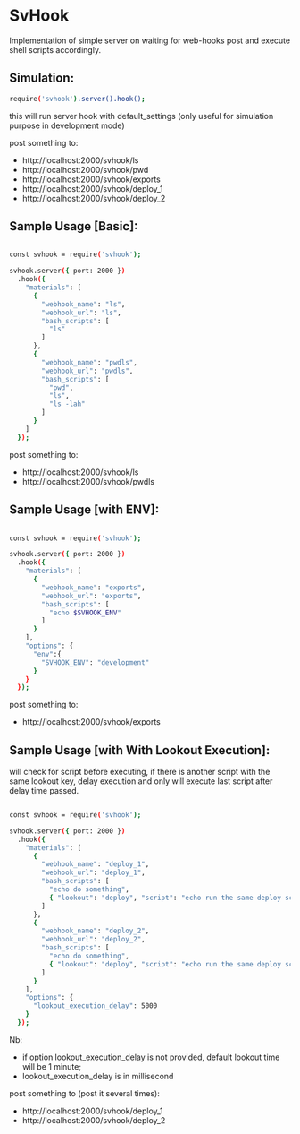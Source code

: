 
# SvHook

Implementation of simple server on waiting for web-hooks post and execute shell scripts accordingly.

## Simulation:

```bash
require('svhook').server().hook();
```

this will run server hook with default_settings (only useful for simulation purpose in development mode)

post something to:
- http://localhost:2000/svhook/ls
- http://localhost:2000/svhook/pwd
- http://localhost:2000/svhook/exports
- http://localhost:2000/svhook/deploy_1
- http://localhost:2000/svhook/deploy_2


## Sample Usage [Basic]:

```bash

const svhook = require('svhook');

svhook.server({ port: 2000 })
  .hook({
    "materials": [
      {
        "webhook_name": "ls",
        "webhook_url": "ls",
        "bash_scripts": [
          "ls"
        ]
      },
      {
        "webhook_name": "pwdls",
        "webhook_url": "pwdls",
        "bash_scripts": [
          "pwd",
          "ls",
          "ls -lah"
        ]
      }
    ]
  });
```

post something to:
- http://localhost:2000/svhook/ls
- http://localhost:2000/svhook/pwdls


## Sample Usage [with ENV]:

```bash

const svhook = require('svhook');

svhook.server({ port: 2000 })
  .hook({
    "materials": [
      {
        "webhook_name": "exports",
        "webhook_url": "exports",
        "bash_scripts": [
          "echo $SVHOOK_ENV"
        ]
      }
    ],
    "options": {
      "env":{
        "SVHOOK_ENV": "development"
      }
    }
  });
```

post something to:
- http://localhost:2000/svhook/exports



## Sample Usage [with With Lookout Execution]:

will check for script before executing, if there is another script with the same lookout key,
delay execution and only will execute last script after delay time passed.

```bash

const svhook = require('svhook');

svhook.server({ port: 2000 })
  .hook({
    "materials": [
      {
        "webhook_name": "deploy_1",
        "webhook_url": "deploy_1",
        "bash_scripts": [
          "echo do something",
          { "lookout": "deploy", "script": "echo run the same deploy script" }
        ]
      },
      {
        "webhook_name": "deploy_2",
        "webhook_url": "deploy_2",
        "bash_scripts": [
          "echo do something",
          { "lookout": "deploy", "script": "echo run the same deploy script" }
        ]
      }
    ],
    "options": {
      "lookout_execution_delay": 5000
    }
  });
```

Nb:
- if option lookout_execution_delay is not provided, default lookout time will be 1 minute;
- lookout_execution_delay is in millisecond

post something to (post it several times):
- http://localhost:2000/svhook/deploy_1
- http://localhost:2000/svhook/deploy_2
